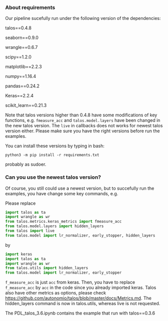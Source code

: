 ### About requirements 

Our pipeline sucefully run under the following version of the dependencies:


talos==0.4.8

seaborn==0.9.0

wrangle==0.6.7

scipy==1.2.0

matplotlib==2.2.3

numpy==1.16.4

pandas==0.24.2

Keras==2.2.4

scikit_learn==0.21.3 

Note that talos versions higher than 0.4.8 have some modifications of key functions, e.g. `fmeasure_acc` and `talos.model.layers` have been changed in the new talos version. The  `live` in callbacks does not works for newest talos version either. Please make sure you have the right versions before run the examples. 

You can install these versions by typing in bash:

`python3 -m pip install -r requirements.txt` 

probably as sudoer. 


### Can you use the newest talos version? 

Of course, you  still could use a newest version, but to succefully run the examples, you have change some key commands, e.g.  

Please replace 

```python
import talos as ta
import wrangle as wr
from talos.metrics.keras_metrics import fmeasure_acc
from talos.model.layers import hidden_layers
from talos import live
from talos.model import lr_normalizer, early_stopper, hidden_layers
```

by 

```python
import keras
import talos as ta
import wrangle as wr
from talos.utils import hidden_layers
from talos.model import lr_normalizer, early_stopper
```
`f_measure_acc` is just `acc` from keras. Then, you have to replace  `f_measure_acc` by `acc` in the code since you already imported keras. Talos also have other metrics as options, please check https://github.com/autonomio/talos/blob/master/docs/Metrics.md. The hidden_layers command is now in talos.utils, whereas live is not requested. 

The PDL_talos_3.6.ipynb  contains the example that run with talos==0.3.6


